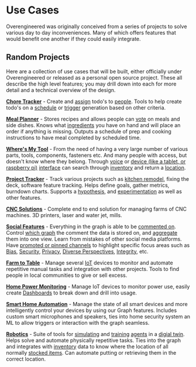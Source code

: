 # Use Cases

Overengineered was originally conceived from a series of projects to solve
various day to day inconveniences. Many of which offers features that would
benefit one another if they could easily integrate.

## Random Projects

Here are a collection of use cases that will be built, either officially under
Overengineered or released as a personal open source project. These all
describe the high level features; you may drill down into each for more detail
and a technical overview of the design.

**[Chore Tracker](./usecases/chore-tracker.md)** - Create and [assign]() todo's
to [people](). Tools to help create todo's on a [schedule]() or [trigger]()
generation based on other criteria.

**[Meal Planner](./usecases/meal-planner.md)** - Stores recipes and allows
people can [vote]() on meals and side dishes. Knows what [ingredients]() you
have on hand and will place an order if anything is missing. Outputs a schedule
of prep and cooking instructions to have meal completed by scheduled time.

**[Where's My Tool](./usecases/tool-finder)** - From the need of having a very
large number of various parts, tools, components, fasteners etc. And many
people with access, but doesn't know where they belong. Through [voice]() or
[device (like a tablet, or raspberry pi)]() [interface]() can search through
[inventory]() and return a [location]().

**[Project Tracker](./usecases/project-tracker.md)** - Track various projects
such as [kitchen remodel](), fixing the deck, software feature tracking. Helps
define goals, gather metrics, burndown charts. Supports a [hypothesis](), and
[experimentation]() as well as other features.

**[CNC Solutions](./usecases/cnc-solutions.md)** - Complete end to end solution
for managing farms of CNC machines. 3D printers, laser and water jet, mills.

**[Social Features](./usecases/social-features.md)** - Everything in the graph
is able to be [commented on](). Control [which graph]() the comment the data is
stored on, and [aggregate]() them into one view. Learn from mistakes of other
social media platforms. Have [promoted or pinned channels]() to highlight
specific focus areas such as [Bias](), [Security](), [Privacy](),
[Diverse Perspectives](), [Integrity](), etc.

**[Farm to Table](./usecases/farm-to-table.md)** - Manage several [IoT]()
devices to monitor and automate repetitive manual tasks and integration with
other projects. Tools to find people in local communities to give or sell
excess.

**[Home Power Monitoring](./usecases/home-power-monitoring.md)** - Manage IoT
devices to monitor power use, easily create [Dashboards]() to break down and
drill into usage.

**[Smart Home Automation](./usecases/smart-home-automation.md)** - Manage the
state of all smart devices and more intelligently control your devices by using
our Graph features. Includes custom smart microphones and speakers, ties into
home security system an ML to allow triggers or interaction with the graph
seamless.

**[Robotics](./usecases/robotics.md)** - Suite of tools for [simulating]() and
[training]() [agents]() in a [digial twin](). Helps solve and automate
physically repetitive tasks. Ties into the graph and integrates with
[inventory]() data to know where the location of all normally
[stocked items](). Can automate putting or retrieving them in the correct
location.

